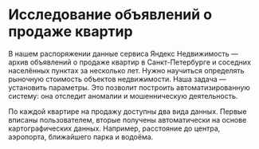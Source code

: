 # Исследование объявлений о продаже квартир

В нашем распоряжении данные сервиса Яндекc Недвижимость — архив объявлений о продаже квартир в Санкт-Петербурге и
соседних населённых пунктах за несколько лет. Нужно научиться определять рыночную стоимость объектов недвижимости.
Наша задача — установить параметры. Это позволит построить автоматизированную систему: она отследит аномалии и мошенническую деятельность. 

По каждой квартире на продажу доступны два вида данных. Первые вписаны пользователем, вторые получены 
автоматически на основе картографических данных. Например, расстояние до центра, аэропорта, ближайшего парка и водоёма. 
